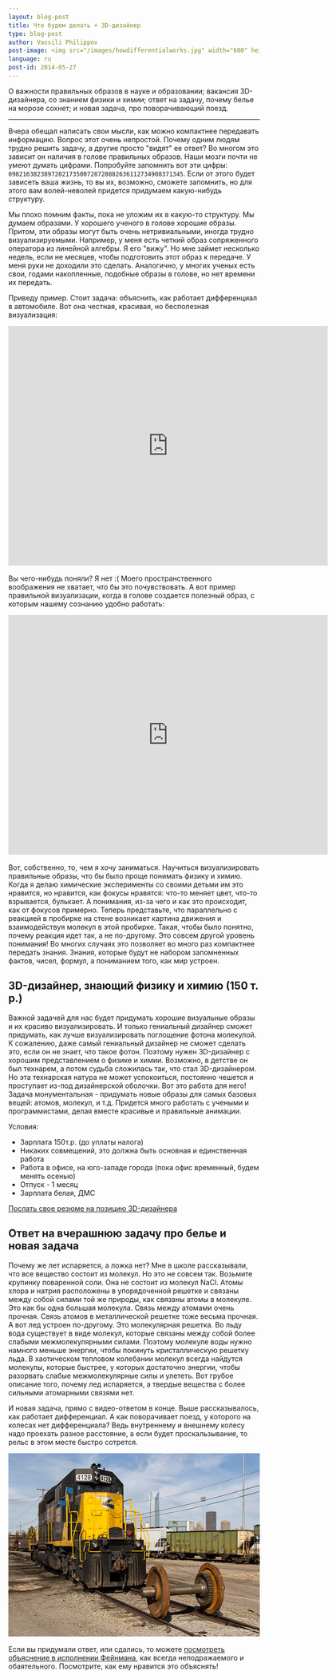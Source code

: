```yaml
---
layout: blog-post
title: Что будем делать + 3D-дизайнер
type: blog-post
author: Vassili Philippov
post-image: <img src="/images/howdifferentialworks.jpg" width="600" height="400" alt="Как работает дифференциал">
language: ru
post-id: 2014-05-27
---
```

О важности правильных образов в науке и образовании; вакансия 3D-дизайнера, со знанием физики и химии; ответ на задачу, почему белье на морозе сохнет; и новая задача, про поворачивающий поезд.
<!-- more -->

---

Вчера обещал написать свои мысли, как можно компактнее передавать информацию. Вопрос этот очень непростой. Почему одним людям трудно решить задачу, а другие просто "видят" ее ответ? Во многом это зависит он наличия в голове правильных образов. Наши мозги почти не умеют думать цифрами. Попробуйте запомнить вот эти цифры: <code>0982163823897202173500728728882636112734908371345</code>. Если от этого будет зависеть ваша жизнь, то вы их, возможно, сможете запомнить, но для этого вам волей-неволей придется придумаем какую-нибудь структуру. 

Мы плохо помним факты, пока не уложим их в какую-то структуру. Мы думаем образами. У хорошего ученого в голове хорошие образы. Притом, эти образы могут быть очень нетривиальными, иногда трудно визуализируемыми. Например, у меня есть четкий образ сопряженного оператора из линейной алгебры. Я его "вижу". Но мне займет несколько недель, если не месяцев, чтобы подготовить этот образ к передаче. У меня руки не доходили это сделать. Аналогично, у многих ученых есть свои, годами накопленные, подобные образы в голове, но нет времени их передать.

Приведу пример. Стоит задача: объяснить, как работает дифференциал в автомобиле. Вот она честная, красивая, но бесполезная визуализация:

<iframe width="640" height="480" src="http://www.youtube.com/embed/lN_xGRt_vVY?rel=0" frameborder="0" allowfullscreen></iframe>
<br/>

Вы чего-нибудь поняли? Я нет :( Моего пространственного воображения не хватает, что бы это почувствовать. А вот пример правильной визуализации, когда в голове создается полезный образ, с которым нашему сознанию удобно работать:

<iframe width="640" height="480" src="http://www.youtube.com/embed/yYAw79386WI?rel=0&start=200" frameborder="0" allowfullscreen></iframe>
<br/>

Вот, собственно, то, чем я хочу заниматься. Научиться визуализировать правильные образы, что бы было проще понимать физику и химию. Когда я делаю химические эксперименты со своими детьми им это нравится, но нравится, как фокусы нравятся: что-то меняет цвет, что-то взрывается, булькает. А понимания, из-за чего и как это происходит, как от фокусов примерно. Теперь представьте, что параллельно с реакцией в пробирке на стене возникает картина движения и взаимодействуя молекул в этой пробирке. Такая, чтобы было понятно, почему реакция идет так, а не по-другому. Это совсем другой уровень понимания! Во многих случаях это позволяет во много раз компактнее передать знания. Знания, которые будут не набором запомненных фактов, чисел, формул, а пониманием того, как мир устроен. 

## 3D-дизайнер, знающий физику и химию (150 т. р.)

Важной задачей для нас будет придумать хорошие визуальные образы и их красиво визуализировать. И только гениальный дизайнер сможет придумать, как лучше визуализировать поглощение фотона молекулой. К сожалению, даже самый гениальный дизайнер не сможет сделать это, если он не знает, что такое фотон. Поэтому нужен 3D-дизайнер с хорошим представлением о физике и химии. Возможно, в детстве он был технарем, а потом судьба сложилась так, что стал 3D-дизайнером. Но эта технарская натура не может успокоиться, постоянно чешется и проступает из-под дизайнерской оболочки. Вот это работа для него! Задача монументальная - придумать новые образы для самых базовых вещей: атомов, молекул, и т.д. Придется много работать с учеными и программистами, делая вместе красивые и правильные анимации.

Условия:

* Зарплата 150т.р. (до уплаты налога)
* Никаких совмещений, это должна быть основная и единственная работа
* Работа в офисе, на юго-западе города (пока офис временный, будем менять осенью)
* Отпуск - 1 месяц
* Зарплата белая, ДМС

<a class="btn btn-primary btn-lg active" href="http://www.it-dominanta.ru/ru/resume_applications/new?vacancy_id=325" role="button">Послать свое резюме на позицию 3D-дизайнера</a>

## Ответ на вчерашнюю задачу про белье и новая задача

Почему же лет испаряется, а ложка нет? Мне в школе рассказывали, что все вещество состоит из молекул. Но это не совсем так. Возьмите крупинку поваренной соли. Она не состоит из молекул NaCl. Атомы хлора и натрия расположены в упорядоченной решетке и связаны между собой силами той же природы, как связаны атомы в молекуле. Это как бы одна большая молекула. Связь между атомами очень прочная. Связь атомов в металлической решетке тоже весьма прочная. А вот лед устроен по-другому. Это молекулярная решетка. Во льду вода существует в виде молекул, которые связаны между собой более слабыми межмолекулярными силами. Поэтому молекуле воды нужно намного меньше энергии, чтобы покинуть кристаллическую решетку льда. В хаотическом тепловом колебании молекул всегда найдутся молекулы, которые быстрее, у которых достаточно энергии, чтобы разорвать слабые межмолекулярные силы и улететь. Вот грубое описание того, почему лед испаряется, а твердые вещества с более сильными атомарными связями нет.

И новая задача, прямо с видео-ответом в конце. Выше рассказывалось, как работает дифференциал. А как поворачивает поезд, у которого на колесах нет дифференциала? Ведь внутреннему и внешнему колесу надо проехать разное расстояние, а если будет проскальзывание, то рельс в этом месте быстро сотрется. 

<a href="https://www.flickr.com/photos/katsrcool/12573192603"><img src="/images/trainwheels.jpg" width="600" height="367" alt="Колеса поезда"></a>

Если вы придумали ответ, или сдались, то можете <a href="http://www.youtube.com/watch?v=y7h4OtFDnYE">посмотреть объяснение в исполнении Фейнмана</a>, как всегда неподражаемого и обаятельного. Посмотрите, как ему нравится это объяснять!